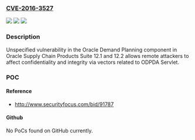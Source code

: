 ### [CVE-2016-3527](https://cve.mitre.org/cgi-bin/cvename.cgi?name=CVE-2016-3527)
![](https://img.shields.io/static/v1?label=Product&message=n%2Fa&color=blue)
![](https://img.shields.io/static/v1?label=Version&message=n%2Fa&color=blue)
![](https://img.shields.io/static/v1?label=Vulnerability&message=n%2Fa&color=brighgreen)

### Description

Unspecified vulnerability in the Oracle Demand Planning component in Oracle Supply Chain Products Suite 12.1 and 12.2 allows remote attackers to affect confidentiality and integrity via vectors related to ODPDA Servlet.

### POC

#### Reference
- http://www.securityfocus.com/bid/91787

#### Github
No PoCs found on GitHub currently.


